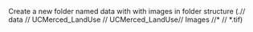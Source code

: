 Create a new folder named data with with images in folder structure (.// data // UCMerced_LandUse // UCMerced_LandUse// Images //* // *.tif)
